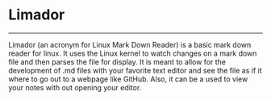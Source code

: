# Limador
---
Limador (an acronym for Linux Mark Down Reader) is a basic mark down reader for linux. 
It uses the Linux kernel to watch changes on a mark down file and then parses the file 
for display. It is meant to allow for the development of .md files with your favorite 
text editor and see the file as if it where to go out to a webpage like GitHub. Also, 
it can be a used to view your notes with out opening your editor.

